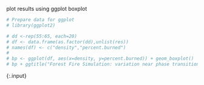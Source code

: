 ---
---
  
plot results using ggplot boxplot
  

~~~r
# Prepare data for ggplot
# library(ggplot2)

# dd <-rep(55:65, each=20)
# df <- data.frame(as.factor(dd),unlist(res))
# names(df) <- c("density","percent.burned")
# 
# bp <- ggplot(df, aes(x=density, y=percent.burned)) + geom_boxplot()
# bp + ggtitle("Forest Fire Simulation: variation near phase transition")
~~~
{:.input}
